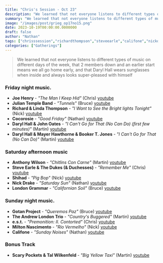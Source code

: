 ```yaml
---
title: "Chris's Session - Oct 23"
description: "We learned that not everyone listens to different types of music on different days of the week, that 2 members down and an earlier start means we all go home early, and that Daryl Hall wears sunglasses when inside and always looks super-pleased with himself"
summary: "We learned that not everyone listens to different types of music on different days of the week, that 2 members down and an earlier start means we all go home early, and that Daryl Hall wears sunglasses when inside and always looks super-pleased with himself"
image: "/images/post/grieg_op17no15.png"
date: 2023-10-19T00:00:00.0000000
draft: false
author: "Nathan"
tags: ["chrisssession","richardthompson","steveearle","califone","nickdrake","joehenry","scarypockets","lindathompson","londongrammar","talwilkenfeld","shihad","bookert","andrewlondontrio","miltonnascimento","est","cocorosie","darylhall","gotanproject","anthonywilson","mayerhawthorne","juliantempleband","darylhallandjohnoates","youtube"]
categories: ["Gatherings"]
---
```

> We learned that not everyone listens to different types of music on different days of the week, that 2 members down and an earlier start means we all go home early, and that Daryl Hall wears sunglasses when inside and always looks super-pleased with himself
### Friday night music.
- **Joe Henry** - _"The Man I Keep Hid"_ (Chris) [youtube](https://www.youtube.com/watch?v=gQATmHhHrlM)
- **Julian Temple Band** - _"Tunnels"_ (Bruce) [youtube](https://www.youtube.com/watch?v=cFz4qBiHNU8)
- **Richard & Linda Thompson** - _"I Want to See the Bright lights Tonight"_ (Nick) [youtube](https://www.youtube.com/watch?v=57PENuNVapc)
- **Cocorosie** - _"Good Friday"_ (Nathan) [youtube](https://www.youtube.com/watch?v=uPhT-LF24b0)
- **Daryl Hall & John Oates** - _"I Can't Go for That (No Can Do) (first few minutes)"_ (Martin) [youtube](https://www.youtube.com/watch?v=ccenFp_3kq8)
- **Daryl Hall & Mayer Hawthorne & Booker T. Jones** - _"I Can't Go for That (No Can Do)"_ (Martin) [youtube](https://www.youtube.com/watch?v=8t2s9HSrkl8)
### Saturday afternoon music
- **Anthony Wilson** - _"Chitlins Con Carne"_ (Martin) [youtube](https://www.youtube.com/watch?v=GGw4ks_pfhU)
- **Steve Earle & The Dukes (& Duchesses)** - _"Remember Me"_ (Chris) [youtube](https://www.youtube.com/watch?v=QRQZnhgVgC8)
- **Shihad** - _"Pig Bop"_ (Nick) [youtube](https://www.youtube.com/watch?v=f5mepjO3Yok)
- **Nick Drake** - _"Saturday Sun"_ (Nathan) [youtube](https://www.youtube.com/watch?v=QwaqO3i_eQA)
- **London Grammar** - _"Californian Soil"_ (Bruce) [youtube](https://www.youtube.com/watch?v=e0g4TtI_XTM&t=358s)
### Sunday night music.
- **Gotan Project** - _"Queremos Paz"_ (Bruce) [youtube](https://www.youtube.com/watch?v=d3UpZydTFb0)
- **The Andrew London Trio** - _"Country's Buggered"_ (Martin) [youtube](https://www.youtube.com/watch?v=auA8jy8km8o)
- **e.s.t.** - _"Premonition: II. Contorted"_ (Chris) [youtube](https://www.youtube.com/watch?v=dGYlFSgntAY)
- **Milton Nascimento** - _"Rio Vermelho"_ (Nick) [youtube](https://www.youtube.com/watch?v=-Ja7xQYdV48)
- **Califone** - _"Sunday Noises"_ (Nathan) [youtube](https://www.youtube.com/watch?v=wKxFdH18WhE)
### Bonus Track
- **Scary Pockets & Tal Wilkenfeld** - _"Big Yellow Taxi"_ (Martin) [youtube](https://www.youtube.com/watch?v=8jm1Zl2Fjd4)
